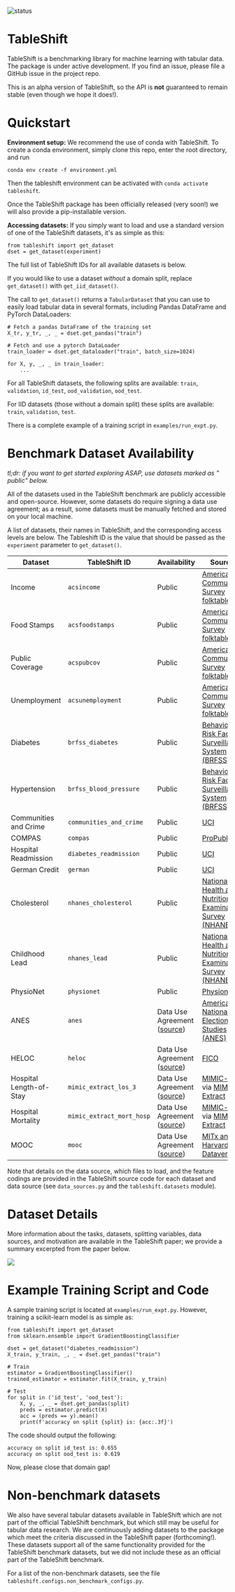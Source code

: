 ![status](https://github.com/jpgard/tableshift/actions/workflows/python-package-conda.yml/badge.svg)

# TableShift

TableShift is a benchmarking library for machine learning with tabular data. The
package is under active development. If you find an issue, please file a GitHub
issue in the project repo.

This is an alpha version of TableShift, so the API is **not** guaranteed to
remain stable (even though we hope it does!).

# Quickstart

**Environment setup:** We recommend the use of conda with TableShift. To create
a conda environment, simply clone this repo, enter the root directory, and run

``` 
conda env create -f environment.yml
```

Then the tableshift environment can be activated
with `conda activate tableshift`.

Once the TableShift package has been officially released (very soon!) we will also provide a pip-installable version.

**Accessing datasets:** If you simply want to load and use a standard version of
one of the TableShift datasets, it's as simple as this:

``` 
from tableshift import get_dataset
dset = get_dataset(experiment)
```

The full list of TableShift IDs for all available datasets is below.

If you would like to use a dataset *without* a domain split, replace `get_dataset()` with `get_iid_dataset()`.

The call to `get_dataset()` returns a `TabularDataset` that you can use to
easily load tabular data in several formats, including Pandas DataFrame and
PyTorch DataLoaders:

``` 
# Fetch a pandas DataFrame of the training set
X_tr, y_tr, _, _ = dset.get_pandas("train")

# Fetch and use a pytorch DataLoader
train_loader = dset.get_dataloader("train", batch_size=1024)

for X, y, _, _ in train_loader:
    ...
```

For all TableShift datasets, the following splits are available: `train`, `validation`, `id_test`, `ood_validation`, `ood_test`.

For IID datasets (those without a domain split) these splits are available: `train`, `validation`, `test`.

There is a complete example of a training script in `examples/run_expt.py`.

# Benchmark Dataset Availability

*tl;dr: if you want to get started exploring ASAP, use datasets marked as "
public" below.*

All of the datasets used in the TableShift benchmark are publicly accessible and open-source.
However, some datasets do require signing a data use agreement; as a result,
some datasets must be manually fetched and stored on your local machine.

A list of datasets, their names in TableShift, and the corresponding access
levels are below. The Tableshift ID is the value that should be passed as the `experiment` parameter to `get_dataset()`.

| Dataset                 | TableShift ID             | Availability                                                                                                                   | Source                                                                                                                     |
|-------------------------|---------------------------|--------------------------------------------------------------------------------------------------------------------------------|----------------------------------------------------------------------------------------------------------------------------|
| Income                  | `acsincome`               | Public                                                                                                                         | [American Community Survey](https://www.census.gov/programs-surveys/acs) (via [folktables](http://folktables.org)          |
| Food Stamps             | `acsfoodstamps`           | Public                                                                                                                         | [American Community Survey](https://www.census.gov/programs-surveys/acs) (via [folktables](http://folktables.org)          |
| Public Coverage         | `acspubcov`               | Public                                                                                                                         | [American Community Survey](https://www.census.gov/programs-surveys/acs) (via [folktables](http://folktables.org)          |
| Unemployment            | `acsunemployment`         | Public                                                                                                                         | [American Community Survey](https://www.census.gov/programs-surveys/acs) (via [folktables](http://folktables.org)          |
| Diabetes                | `brfss_diabetes`          | Public                                                                                                                         | [Behavioral Risk Factor Surveillance System (BRFSS)](https://www.cdc.gov/brfss/index.html)                                 |
| Hypertension            | `brfss_blood_pressure`    | Public                                                                                                                         | [Behavioral Risk Factor Surveillance System (BRFSS)](https://www.cdc.gov/brfss/index.html)                                 |
| Communities and Crime   | `communities_and_crime`   | Public                                                                                                                         | [UCI](https://archive.ics.uci.edu/ml/datasets/communities+and+crime)                                                       |
| COMPAS                  | `compas`                  | Public                                                                                                                         | [ProPublica](https://github.com/propublica/compas-analysis/)                                                               |
| Hospital Readmission    | `diabetes_readmission`    | Public                                                                                                                         | [UCI](https://archive.ics.uci.edu/ml/datasets/Diabetes+130-US+hospitals+for+years+1999-2008)                               |
| German Credit           | `german`                  | Public                                                                                                                         | [UCI](https://archive.ics.uci.edu/ml/datasets/statlog+(german+credit+data))                                                |
| Cholesterol             | `nhanes_cholesterol`      | Public                                                                                                                         | [National Health and Nutrition Examination Survey (NHANES)](https://www.cdc.gov/nchs/nhanes/index.htm)                     |
| Childhood Lead          | `nhanes_lead`             | Public                                                                                                                         | [National Health and Nutrition Examination Survey (NHANES)](https://www.cdc.gov/nchs/nhanes/index.htm)                     |
| PhysioNet               | `physionet`               | Public                                                                                                                         | [Physionet](https://physionet.org/content/challenge-2019/)                                                                 |
| ANES                    | `anes`                    | Data Use Agreement ([source](https://electionstudies.org))                                                                     | [American National Election Studies (ANES)](https://electionstudies.org)                                                   |
| HELOC                   | `heloc`                   | Data Use Agreement ([source](https://community.fico.com/s/explainable-machine-learning-challenge))                             | [FICO](https://community.fico.com/s/explainable-machine-learning-challenge)                                                |
| Hospital Length-of-Stay | `mimic_extract_los_3`     | Data Use Agreement ([source](https://mimic.mit.edu/docs/gettingstarted/))                                                      | [MIMIC-iii](https://physionet.org/content/mimiciii/) via [MIMIC-Extract](https://github.com/MLforHealth/MIMIC_Extract)     |
| Hospital Mortality      | `mimic_extract_mort_hosp` | Data Use Agreement ([source](https://mimic.mit.edu/docs/gettingstarted/))                                                      | [MIMIC-iii](https://physionet.org/content/mimiciii/) via [MIMIC-Extract](https://github.com/MLforHealth/MIMIC_Extract)     |
| MOOC                    | `mooc`                    | Data Use Agreement ([source](https://dataverse.harvard.edu/file.xhtml?persistentId=doi:10.7910/DVN/26147/FD5IES&version=11.2)) | [MITx and Harvardx Dataverse](https://dataverse.harvard.edu/dataset.xhtml?persistentId=doi:10.7910/DVN/26147&version=11.2) |

Note that details on the data source, which files to load, and the feature
codings are provided in the TableShift source code for each dataset and data
source (see `data_sources.py` and the `tableshift.datasets` module).

# Dataset Details

More information about the tasks, datasets, splitting variables, data sources, and motivation are available in the TableShift paper; we provide a summary excerpted from the paper below.

<img src="img/tableshift_tasks.png">

# Example Training Script and Code

A sample training script is located at `examples/run_expt.py`. However, training a scikit-learn model is as simple as:

``` 
from tableshift import get_dataset
from sklearn.ensemble import GradientBoostingClassifier

dset = get_dataset("diabetes_readmission")
X_train, y_train, _, _ = dset.get_pandas("train")

# Train
estimator = GradientBoostingClassifier()
trained_estimator = estimator.fit(X_train, y_train)

# Test
for split in ('id_test', 'ood_test'):
    X, y, _, _ = dset.get_pandas(split)
    preds = estimator.predict(X)
    acc = (preds == y).mean()
    print(f'accuracy on split {split} is: {acc:.3f}')
```

The code should output the following:

```  
accuracy on split id_test is: 0.655
accuracy on split ood_test is: 0.619
```

Now, please close that domain gap!

# Non-benchmark datasets

We also have several tabular datasets available in TableShift which are not part of the official TableShift benchmark, but which still may be useful for tabular data research. We are continuously adding datasets to the package which meet the criteria discussed in the TableShift paper (forthcoming!). These datasets support all of the same functionality provided for the TableShift benchmark datasets, but we did not include these as an official part of the TableShift benchmark.

For a list of the non-benchmark datasets, see the file `tableshift.configs.non_benchmark_configs.py`.